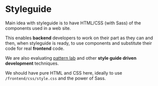 # Styleguide

Main idea with styleguide is to have HTML/CSS (with Sass) of the components used in a web site.

This enables **backend** developers to work on their part as they can and then, when styleguide is ready, to use components and substitute their code for real **frontend** code.

We are also evaluating [pattern lab](http://patternlab.io/) and other **style guide driven development** techniques.

We should have pure HTML and CSS here, ideally to use `/frontend/css/style.css` and the power of Sass.
